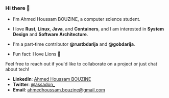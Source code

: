 ### Hi there 👋

* I'm Ahmed Houssam BOUZINE, a computer science student.

* I love **Rust**, **Linux**, **Java**, and **Containers**, and I am interested in **System Design** and **Software Architecture**.

* I'm a part-time contributor **@rustbdarija** and **@gobdarija**.

* Fun fact: I love Lions 🦁

Feel free to reach out if you'd like to collaborate on a project or just chat about tech!

- **LinkedIn**: [Ahmed Houssam BOUZINE](https://www.linkedin.com/in/ahmed-houssam-bouzine/)
- **Twitter**: [@assadon_](https://x.com/assadon_)
- **Email**: [ahmedhoussam.bouzine@gmail.com](mailto:ahmedhoussam.bouzine@gmail.com)
